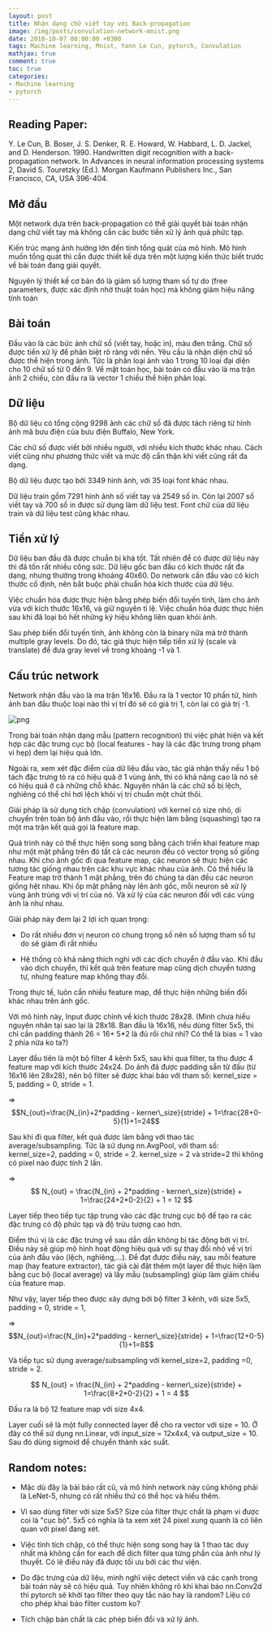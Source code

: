 ```yaml
---
layout: post
title: Nhận dạng chữ viết tay với Back-propagation
image: /img/posts/convulation-network-mnist.png
date: 2018-10-07 00:00:00 +0300
tags: Machine learning, Mnist, Yann Le Cun, pytorch, Convulation
mathjax: true
comment: true
toc: true
categories:
- Machine learning
- pytorch
---
```



## Reading Paper: 
Y. Le Cun, B. Boser, J. S. Denker, R. E. Howard, W. Habbard, L. D. Jackel, and D. Henderson. 1990. Handwritten digit recognition with a back-propagation network. In Advances in neural information processing systems 2, David S. Touretzky (Ed.). Morgan Kaufmann Publishers Inc., San Francisco, CA, USA 396-404.

## Mở đầu

Một network dựa trên back-propagation có thể giải quyết bài toán nhận dạng chữ viết tay mà không cần các bước tiền xử lý ảnh quá phức tạp.

Kiến trúc mạng ảnh hưởng lớn đến tính tổng quát của mô hình. Mô hình muốn tổng quát thì cần được thiết kế dựa trên một lượng kiến thức biết trước về bài toán đang giải quyết.

Nguyên lý thiết kế cơ bản đó là giảm số lượng tham số tự do (free parameters, được xác định nhờ thuật toán học) mà không giảm hiệu năng tính toán

## Bài toán

Đầu vào là các bức ảnh chữ số (viết tay, hoặc in), màu đen trắng. Chữ số được tiền xử lý để phân biệt rõ ràng với nền. Yêu cầu là nhận diện chữ số được thể hiện trong ảnh. Tức là phân loại ảnh vào 1 trong 10 loại đại diện cho 10 chữ số từ 0 đến 9.
Về mặt toán học, bài toán có đầu vào là ma trận ảnh 2 chiều, còn đầu ra là vector 1 chiều thể hiện phân loại.

## Dữ liệu

Bộ dữ liệu có tổng cộng 9298 ảnh các chữ số đã được tách riêng từ hình ảnh mã bưu điện của bưu điện Buffalo, New York. 

Các chữ số được viết bởi nhiều người, với nhiều kích thước khác nhau. Cách viết cũng như phương thức viết và mức độ cẩn thận khi viết cũng rất đa dạng. 

Bộ dữ liệu được tạo bởi 3349 hình ảnh, với 35 loại font khác nhau. 

Dữ liệu train gồm 7291 hình ảnh số viết tay và 2549 số in. Còn lại 2007 số viết tay và 700 số in được sử dụng làm dữ liệu test. Font chữ của dữ liệu train và dữ liệu test cũng khác nhau.

## Tiền xử lý

Dữ liệu ban đầu đã được chuẩn bị khá tốt. Tất nhiên để có được dữ liệu này thì đã tốn rất nhiều công sức.
Dữ liệu gốc ban đầu có kích thước rất đa dạng, nhưng thường trong khoảng 40x60. Do network cần đầu vào có kích thước cố định, nên bắt buộc phải chuẩn hóa kích thước của dữ liệu. 

Việc chuẩn hóa được thực hiện bằng phép biến đổi tuyến tính, làm cho ảnh vừa với kích thước 16x16, và giữ nguyên tỉ lệ. Việc chuẩn hóa được thực hiện sau khi đã loại bỏ hết những ký hiệu không liên quan khỏi ảnh.

Sau phép biến đổi tuyến tính, ảnh không còn là binary nữa mà trở thành multiple gray levels. Do đó, tác giả thực hiện tiếp tiền xử lý (scale và translate) để đưa gray level về trong khoảng -1 và 1.

## Cấu trúc network

Network nhận đầu vào là ma trận 16x16. Đầu ra là 1 vector 10 phần tử, hình ảnh ban đầu thuộc loại nào thì vị trí đó sẽ có giá trị 1, còn lại có giá trị -1.

![png](/2018-10-lenet-5/LeNet-5-original.png)

Trong bài toán nhận dạng mẫu (pattern recognition) thì việc phát hiện và kết hợp các đặc trưng cục bộ (local features - hay là các đặc trưng trong phạm vi hẹp) đem lại hiệu quả lớn. 

Ngoài ra, xem xét đặc điểm của dữ liệu đầu vào, tác giả nhận thấy nếu 1 bộ tách đặc trưng tỏ ra có hiệu quả ở 1 vùng ảnh, thì có khả năng cao là nó sẽ có hiệu quả ở cả những chỗ khác. Nguyên nhân là các chữ số bị lệch, nghiêng có thể chỉ hơi lệch khỏi vị trí chuẩn một chút thôi.

Giải pháp là sử dụng tích chập (convulation) với kernel có size nhỏ, di chuyển trên toàn bộ ảnh đầu vào, rồi thực hiện làm bằng (squashing) tạo ra một ma trận kết quả gọi là feature map.

Quá trình này có thể thực hiện song song bằng cách triển khai feature map như một mặt phẳng trên đó tất cả các neuron đều có vector trọng số giống nhau. Khi cho ảnh gốc đi qua feature map, các neuron sẽ thực hiện các tương tác giống nhau trên các khu vực khác nhau của ảnh. Có thể hiểu là Feature map trờ thành 1 mặt phẳng, trên đó chúng ta dàn đều các neuron giống hệt nhau. Khi ốp mặt phẳng này lên ảnh gốc, mỗi neuron sẽ xử lý vùng ảnh trùng với vị trí của nó. Và xử lý của các neuron đối với các vùng ảnh là như nhau.

Giải pháp này đem lại 2 lợi ích quan trọng:

- Do rất nhiều đơn vị neuron có chung trọng số nên số lượng tham số tự do sẽ giảm đi rất nhiều

- Hệ thống có khả năng thích nghi với các dịch chuyển ở đầu vào. Khi đầu vào dịch chuyển, thì kết quả trên feature map cũng dịch chuyển tương tự, nhưng feature map không thay đổi. 

Trong thực tế, luôn cần nhiều feature map, để thực hiện những biến đổi khác nhau trên ảnh gốc.

Với mô hình này, Input được chỉnh về kích thước 28x28. (Mình chưa hiểu nguyên nhân tại sao lại là 28x18. Ban đầu là 16x16, nếu dùng filter 5x5, thì chỉ cần padding thành 26 = 16+ 5*2 là đủ rồi chứ nhỉ? Có thể là bias = 1 vào 2 phía nữa ko ta?)

Layer đầu tiên là một bộ filter 4 kênh 5x5, sau khi qua filter, ta thu được 4 feature map với kích thước 24x24. Do ảnh đã được padding sẵn từ đầu (từ 16x16 lên 28x28), nên bộ filter sẽ được khai báo với tham số: kernel_size = 5, padding = 0, stride = 1.

=> 
$$N_{out}=\frac{N_{in}+2*padding - kerner\_size}{stride} + 1=\frac{28+0-5}{1}+1=24$$

Sau khi đi qua filter, kết quả được làm bằng với thao tác average/subsampling. Tức là sử dụng nn.AvgPool, với tham số: kernel_size=2, padding = 0, stride = 2.
kernel_size = 2 và stride=2 thì không có pixel nào được tính 2 lần.

=>
$$
N_{out} = \frac{N_{in} + 2*padding - kerner\_size}{stride} + 1=\frac{24+2*0-2}{2} + 1 = 12
$$

Layer tiếp theo tiếp tục tập trung vào các đặc trưng cục bộ để tạo ra các đặc trưng có độ phức tạp và độ trừu tượng cao hơn. 

Điểm thú vị là các đặc trưng về sau dần dần không bị tác động bởi vị trí. Điều này sẽ giúp mô hình hoạt động hiệu quả với sự thay đổi nhỏ về vị trí của ảnh đầu vào (lệch, nghiêng,...). Để đạt được điều này, sau mỗi feature map (hay feature extractor), tác giả cài đặt thêm một layer để thực hiện làm bằng cục bộ (local average) và lấy mẫu (subsampling) giúp làm giảm chiều của feature map.

Như vậy, layer tiếp theo được xây dựng bởi bộ filter 3 kênh, với size 5x5, padding = 0, stride = 1,

=> 
$$N_{out}=\frac{N_{in}+2*padding - kerner\_size}{stride} + 1=\frac{12+0-5}{1}+1=8$$

Và tiếp tục sử dụng average/subsampling với kernel_size=2, padding =0, stride = 2.

$$
N_{out} = \frac{N_{in} + 2*padding - kerner\_size}{stride} + 1=\frac{8+2*0-2}{2} + 1 = 4
$$

Đầu ra là bộ 12 feature map với size 4x4. 

Layer cuối sẽ là một fully connected layer để cho ra vector với size = 10.  Ở đây có thể sử dụng nn.Linear, với input_size = 12x4x4, và output_size = 10. Sau đó dùng sigmoid để chuyển thành xác suất.


## Random notes:

- Mặc dù đây là bài báo rất cũ, và mô hình network này cũng không phải là LeNet-5, nhưng có rất nhiều thứ có thể học và hiểu thêm.

- Vì sao dùng filter với size 5x5?
    Size của filter thực chất là phạm vi được coi là "cục bộ". 5x5 có nghĩa là ta xem xét 24 pixel xung quanh là có liên quan với pixel đang xét.

- Việc tính tích chập, có thể thực hiện song song hay là 1 thao tác duy nhất mà không cần for each để dịch filter qua từng phần của ảnh như lý thuyết. Có lẽ điều này đã được tối ưu bởi các thư viện.

- Do đặc trưng của dữ liệu, mình nghĩ việc detect viền và các cạnh trong bài toán này sẽ có hiệu quả. Tuy nhiên không rõ khi khai báo nn.Conv2d thì pytorch sẽ khởi tạo filter theo quy tắc nào hay là random? Liệu có cho phép khai báo filter custom ko?

- Tích chập bản chất là các phép biến đổi và xử lý ảnh.

